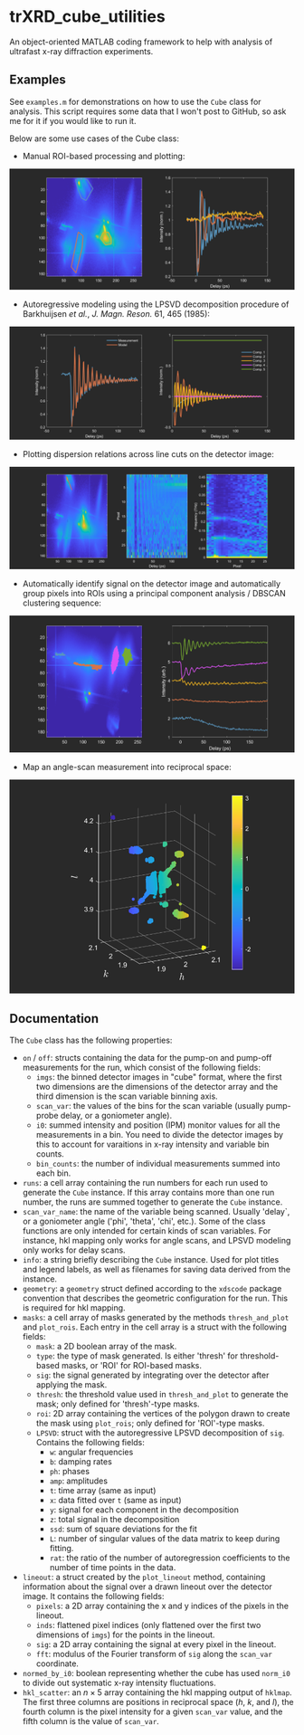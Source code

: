 # trXRD_cube_utilities
An object-oriented MATLAB coding framework to help with analysis of ultrafast x-ray diffraction experiments.

## Examples

See `examples.m` for demonstrations on how to use the `Cube` class for analysis. This script requires some data that I won't post to GitHub, so ask me for it if you would like to run it.

Below are some use cases of the Cube class:

- Manual ROI-based processing and plotting:

![Alt text](images/rois.png)

- Autoregressive modeling using the LPSVD decomposition procedure of Barkhuijsen *et al.*, *J. Magn. Reson.* 61, 465 (1985):

![Alt text](images/LPSVD.png)

- Plotting dispersion relations across line cuts on the detector image:

![Alt text](images/lineout.png)

- Automatically identify signal on the detector image and automatically group pixels into ROIs using a principal component analysis / DBSCAN clustering sequence:

![Alt text](images/auto_signal.png)

- Map an angle-scan measurement into reciprocal space:

![Alt text](images/hkl_map.png)

## Documentation

The `Cube` class has the following properties:
- `on` / `off`: structs containing the data for the pump-on and pump-off measurements for the run, which consist of the following fields:
  - `imgs`: the binned detector images in "cube" format, where the first two dimensions are the dimensions of the detector array and the third dimension is the scan variable binning axis.
  - `scan_var`: the values of the bins for the scan variable (usually pump-probe delay, or a goniometer angle).
  - `i0`: summed intensity and position (IPM) monitor values for all the measurements in a bin. You need to divide the detector images by this to account for varaitions in x-ray intensity and variable bin counts.
  - `bin_counts`: the number of individual measurements summed into each bin.
- `runs`: a cell array containing the run numbers for each run used to generate the `Cube` instance. If this array contains more than one run number, the runs are summed together to generate the `Cube` instance.
- `scan_var_name`: the name of the variable being scanned. Usually 'delay`, or a goniometer angle ('phi', 'theta', 'chi', etc.). Some of the class functions are only intended for certain kinds of scan variables. For instance, hkl mapping only works for angle scans, and LPSVD modeling only works for delay scans.
-  `info`: a string briefly describing the `Cube` instance. Used for plot titles and legend labels, as well as filenames for saving data derived from the instance.
-  `geometry`: a `geometry` struct defined according to the `xdscode` package convention that describes the geometric configuration for the run. This is required for hkl mapping.
-  `masks`: a cell array of masks generated by the methods `thresh_and_plot` and `plot_rois`. Each entry in the cell array is a struct with the following fields:
    - `mask`: a 2D boolean array of the mask.
    - `type`: the type of mask generated. Is either 'thresh' for threshold-based masks, or 'ROI' for ROI-based masks.
    - `sig`: the signal generated by integrating over the detector after applying the mask.
    - `thresh`: the threshold value used in `thresh_and_plot` to generate the mask; only defined for 'thresh'-type masks.
    - `roi`: 2D array containing the vertices of the polygon drawn to create the mask using `plot_rois`; only defined for 'ROI'-type masks.
    - `LPSVD`: struct with the autoregressive LPSVD decomposition of `sig`. Contains the following fields:
      - `w`: angular frequencies
      - `b`: damping rates
      - `ph`: phases
      - `amp`: amplitudes
      - `t`: time array (same as input)
      - `x`: data fitted over `t` (same as input)
      - `y`: signal for each component in the decomposition
      - `z`: total signal in the decomposition
      - `ssd`: sum of square deviations for the fit
      - `L`: number of singular values of the data matrix to keep during fitting.
      - `rat`: the ratio of the number of autoregression coefficients to the number of time points in the data.
- `lineout`: a struct created by the `plot_lineout` method, containing information about the signal over a drawn lineout over the detector image. It contains the following fields:
  - `pixels`: a 2D array containing the x and y indices of the pixels in the lineout.
  - `inds`: flattened pixel indices (only flattened over the first two dimensions of `imgs`) for the points in the lineout.
  - `sig`: a 2D array containing the signal at every pixel in the lineout.
  - `fft`: modulus of the Fourier transform of `sig` along the `scan_var` coordinate.
- `normed_by_i0`: boolean representing whether the cube has used `norm_i0` to divide out systematic x-ray intensity fluctuations.
- `hkl_scatter`: an $n \times 5$ array containing the hkl mapping output of `hklmap`. The first three columns are positions in reciprocal space ($h$, $k$, and $l$), the fourth column is the pixel intensity for a given `scan_var` value, and the fifth column is the value of `scan_var`.
